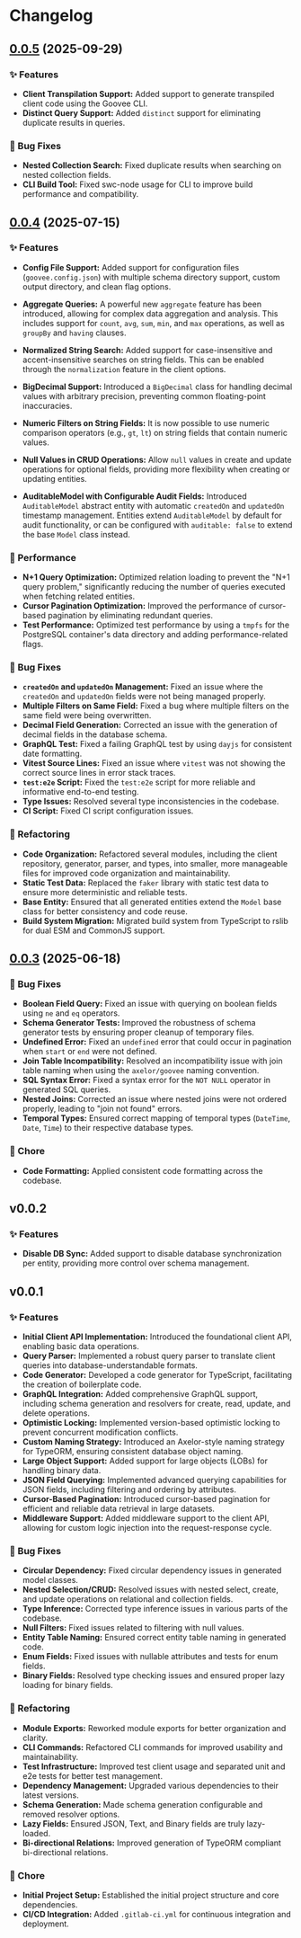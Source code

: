 # Changelog

## [0.0.5] (2025-09-29)

### ✨ Features

- **Client Transpilation Support:** Added support to generate transpiled client code using the Goovee CLI.
- **Distinct Query Support:** Added `distinct` support for eliminating duplicate results in queries.

### 🐛 Bug Fixes

- **Nested Collection Search:** Fixed duplicate results when searching on nested collection fields.
- **CLI Build Tool:** Fixed swc-node usage for CLI to improve build performance and compatibility.

## [0.0.4] (2025-07-15)

### ✨ Features

- **Config File Support:** Added support for configuration files (`goovee.config.json`) with multiple schema directory support, custom output directory, and clean flag options.

- **Aggregate Queries:** A powerful new `aggregate` feature has been introduced, allowing for complex data aggregation and analysis. This includes support for `count`, `avg`, `sum`, `min`, and `max` operations, as well as `groupBy` and `having` clauses.
- **Normalized String Search:** Added support for case-insensitive and accent-insensitive searches on string fields. This can be enabled through the `normalization` feature in the client options.
- **BigDecimal Support:** Introduced a `BigDecimal` class for handling decimal values with arbitrary precision, preventing common floating-point inaccuracies.
- **Numeric Filters on String Fields:** It is now possible to use numeric comparison operators (e.g., `gt`, `lt`) on string fields that contain numeric values.
- **Null Values in CRUD Operations:** Allow `null` values in create and update operations for optional fields, providing more flexibility when creating or updating entities.
- **AuditableModel with Configurable Audit Fields:** Introduced `AuditableModel` abstract entity with automatic `createdOn` and `updatedOn` timestamp management. Entities extend `AuditableModel` by default for audit functionality, or can be configured with `auditable: false` to extend the base `Model` class instead.

### 🚀 Performance

- **N+1 Query Optimization:** Optimized relation loading to prevent the "N+1 query problem," significantly reducing the number of queries executed when fetching related entities.
- **Cursor Pagination Optimization:** Improved the performance of cursor-based pagination by eliminating redundant queries.
- **Test Performance:** Optimized test performance by using a `tmpfs` for the PostgreSQL container's data directory and adding performance-related flags.

### 🐛 Bug Fixes

- **`createdOn` and `updatedOn` Management:** Fixed an issue where the `createdOn` and `updatedOn` fields were not being managed properly.
- **Multiple Filters on Same Field:** Fixed a bug where multiple filters on the same field were being overwritten.
- **Decimal Field Generation:** Corrected an issue with the generation of decimal fields in the database schema.
- **GraphQL Test:** Fixed a failing GraphQL test by using `dayjs` for consistent date formatting.
- **Vitest Source Lines:** Fixed an issue where `vitest` was not showing the correct source lines in error stack traces.
- **`test:e2e` Script:** Fixed the `test:e2e` script for more reliable and informative end-to-end testing.
- **Type Issues:** Resolved several type inconsistencies in the codebase.
- **CI Script:** Fixed CI script configuration issues.

### 🔨 Refactoring

- **Code Organization:** Refactored several modules, including the client repository, generator, parser, and types, into smaller, more manageable files for improved code organization and maintainability.
- **Static Test Data:** Replaced the `faker` library with static test data to ensure more deterministic and reliable tests.
- **Base Entity:** Ensured that all generated entities extend the `Model` base class for better consistency and code reuse.
- **Build System Migration:** Migrated build system from TypeScript to rslib for dual ESM and CommonJS support.

## [0.0.3] (2025-06-18)

### 🐛 Bug Fixes

- **Boolean Field Query:** Fixed an issue with querying on boolean fields using `ne` and `eq` operators.
- **Schema Generator Tests:** Improved the robustness of schema generator tests by ensuring proper cleanup of temporary files.
- **Undefined Error:** Fixed an `undefined` error that could occur in pagination when `start` or `end` were not defined.
- **Join Table Incompatibility:** Resolved an incompatibility issue with join table naming when using the `axelor/goovee` naming convention.
- **SQL Syntax Error:** Fixed a syntax error for the `NOT NULL` operator in generated SQL queries.
- **Nested Joins:** Corrected an issue where nested joins were not ordered properly, leading to "join not found" errors.
- **Temporal Types:** Ensured correct mapping of temporal types (`DateTime`, `Date`, `Time`) to their respective database types.

### 🧹 Chore

- **Code Formatting:** Applied consistent code formatting across the codebase.

## v0.0.2

### ✨ Features

- **Disable DB Sync:** Added support to disable database synchronization per entity, providing more control over schema management.

## v0.0.1

### ✨ Features

- **Initial Client API Implementation:** Introduced the foundational client API, enabling basic data operations.
- **Query Parser:** Implemented a robust query parser to translate client queries into database-understandable formats.
- **Code Generator:** Developed a code generator for TypeScript, facilitating the creation of boilerplate code.
- **GraphQL Integration:** Added comprehensive GraphQL support, including schema generation and resolvers for create, read, update, and delete operations.
- **Optimistic Locking:** Implemented version-based optimistic locking to prevent concurrent modification conflicts.
- **Custom Naming Strategy:** Introduced an Axelor-style naming strategy for TypeORM, ensuring consistent database object naming.
- **Large Object Support:** Added support for large objects (LOBs) for handling binary data.
- **JSON Field Querying:** Implemented advanced querying capabilities for JSON fields, including filtering and ordering by attributes.
- **Cursor-Based Pagination:** Introduced cursor-based pagination for efficient and reliable data retrieval in large datasets.
- **Middleware Support:** Added middleware support to the client API, allowing for custom logic injection into the request-response cycle.

### 🐛 Bug Fixes

- **Circular Dependency:** Fixed circular dependency issues in generated model classes.
- **Nested Selection/CRUD:** Resolved issues with nested select, create, and update operations on relational and collection fields.
- **Type Inference:** Corrected type inference issues in various parts of the codebase.
- **Null Filters:** Fixed issues related to filtering with null values.
- **Entity Table Naming:** Ensured correct entity table naming in generated code.
- **Enum Fields:** Fixed issues with nullable attributes and tests for enum fields.
- **Binary Fields:** Resolved type checking issues and ensured proper lazy loading for binary fields.

### 🔨 Refactoring

- **Module Exports:** Reworked module exports for better organization and clarity.
- **CLI Commands:** Refactored CLI commands for improved usability and maintainability.
- **Test Infrastructure:** Improved test client usage and separated unit and e2e tests for better test management.
- **Dependency Management:** Upgraded various dependencies to their latest versions.
- **Schema Generation:** Made schema generation configurable and removed resolver options.
- **Lazy Fields:** Ensured JSON, Text, and Binary fields are truly lazy-loaded.
- **Bi-directional Relations:** Improved generation of TypeORM compliant bi-directional relations.

### 🧹 Chore

- **Initial Project Setup:** Established the initial project structure and core dependencies.
- **CI/CD Integration:** Added `.gitlab-ci.yml` for continuous integration and deployment.

[0.0.5]: https://github.com/axelor/goovee-orm/compare/0.0.4...0.0.5
[0.0.4]: https://github.com/axelor/goovee-orm/compare/0.0.3...0.0.4
[0.0.3]: https://github.com/axelor/goovee-orm
